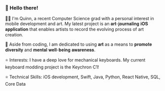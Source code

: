 ### 👋 Hello there!

<!--
**quinntrang/quinntrang** is a ✨ _special_ ✨ repository because its `README.md` (this file) appears on your GitHub profile.

Here are some ideas to get you started:

- 🔭 I’m currently working on ...
- 🌱 I’m currently learning ...
- 👯 I’m looking to collaborate on ...
- 🤔 I’m looking for help with ...
- 💬 Ask me about ...
- 📫 How to reach me: ...
- 😄 Pronouns: ...
- ⚡ Fun fact: ...
-->


👩‍💻 I'm Quinn, a recent Computer Science grad with a personal interest in mobile development and art. My latest project is an 𝐚𝐫𝐭-𝐣𝐨𝐮𝐫𝐧𝐚𝐥𝐢𝐧𝐠 𝐢𝐎𝐒 𝐚𝐩𝐩𝐥𝐢𝐜𝐚𝐭𝐢𝐨𝐧 that enables artists to record the evolving process of art creation.

👯 Aside from coding, I am dedicated to using 𝐚𝐫𝐭 as a means to 𝐩𝐫𝐨𝐦𝐨𝐭𝐞 𝐝𝐢𝐯𝐞𝐫𝐬𝐢𝐭𝐲 and 𝐦𝐞𝐧𝐭𝐚𝐥 𝐰𝐞𝐥𝐥-𝐛𝐞𝐢𝐧𝐠 𝐚𝐰𝐚𝐫𝐞𝐧𝐞𝐬𝐬.

⭐️ Interests: I have a deep love for mechanical keyboards. My current keyboard modding project is the Keychron C1! 

⭐️ Technical Skills: iOS development, Swift, Java, Python, React Native, SQL, Core Data
